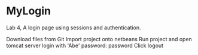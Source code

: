 # MyLogin
 Lab 4, A login page using sessions and authentication.

Download files from Git
Import project onto netbeans
Run project and open tomcat server
login with 'Abe' password: password
Click logout
